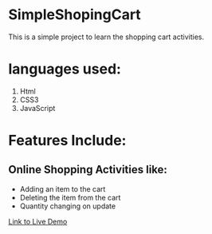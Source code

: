 # SimpleShopingCart
This is a simple project to learn the shopping cart activities. 
# languages used:
1. Html
2. CSS3 
3. JavaScript

# Features Include:

## Online Shopping Activities like: 
- Adding an item to the cart
- Deleting the item from the cart
- Quantity changing on update

<a href="https://myworkspiya.github.io/SimpleShopingCart/">Link to Live Demo</a>



